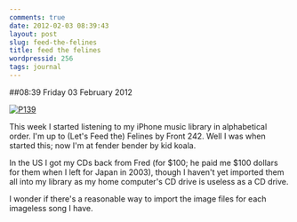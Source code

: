 ```yaml
---
comments: true
date: 2012-02-03 08:39:43
layout: post
slug: feed-the-felines
title: feed the felines
wordpressid: 256
tags: journal
---
```


##08:39 Friday 03 February 2012

[![P139](http://getfile5.posterous.com/getfile/files.posterous.com/thunderrabbit/tnDdyEuolHHtHgbnxHEdrmyIrJhhbGbJnfjycugnEfvaJqazBzenjjAeDfmp/p139.jpg.scaled500.jpg)](http://getfile2.posterous.com/getfile/files.posterous.com/thunderrabbit/tnDdyEuolHHtHgbnxHEdrmyIrJhhbGbJnfjycugnEfvaJqazBzenjjAeDfmp/p139.jpg.scaled1000.jpg)

This week I started listening to my iPhone music library in alphabetical order.  I'm up to (Let's Feed the) Felines by Front 242.  Well I was when started this; now I'm at fender bender by kid koala.  

In the US I got my CDs back from Fred (for $100; he paid me $100 dollars for them when I left for Japan in 2003), though I haven't yet imported them all into my library as my home computer's CD drive is useless as a CD drive. 

I wonder if there's a reasonable way to import the image files for each imageless song I have.
